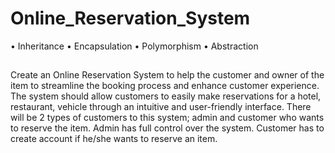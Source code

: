 # Online_Reservation_System
 • Inheritance  • Encapsulation   • Polymorphism  • Abstraction 
## 
Create an Online Reservation System to help the customer and owner of the item to streamline the 
booking process and enhance customer experience. The system should allow customers to easily 
make reservations for a hotel, restaurant, vehicle through an intuitive and user-friendly interface. 
There will be 2 types of customers to this system; admin and customer who wants to reserve the item. 
Admin has full control over the system. Customer has to create account if he/she wants to reserve an 
item.  
